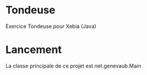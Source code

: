 # Tondeuse
Exercice Tondeuse pour Xebia (Java)

# Lancement
La classe principale de ce projet est net.genevaub.Main
